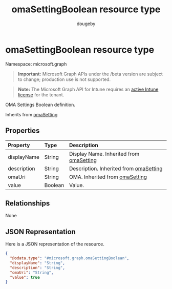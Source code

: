 ﻿---
title: "omaSettingBoolean resource type"
description: "OMA Settings Boolean definition."
author: "dougeby"
localization_priority: Normal
ms.prod: "intune"
doc_type: resourcePageType
---

# omaSettingBoolean resource type

Namespace: microsoft.graph

> **Important:** Microsoft Graph APIs under the /beta version are subject to change; production use is not supported.

> **Note:** The Microsoft Graph API for Intune requires an [active Intune license](https://go.microsoft.com/fwlink/?linkid=839381) for the tenant.

OMA Settings Boolean definition.

Inherits from [omaSetting](../resources/intune-deviceconfig-omasetting.md)

## Properties

| Property    | Type    | Description                                                                               |
| :---------- | :------ | :---------------------------------------------------------------------------------------- |
| displayName | String  | Display Name. Inherited from [omaSetting](../resources/intune-deviceconfig-omasetting.md) |
| description | String  | Description. Inherited from [omaSetting](../resources/intune-deviceconfig-omasetting.md)  |
| omaUri      | String  | OMA. Inherited from [omaSetting](../resources/intune-deviceconfig-omasetting.md)          |
| value       | Boolean | Value.                                                                                    |

## Relationships

None

## JSON Representation

Here is a JSON representation of the resource.

<!-- {
  "blockType": "resource",
  "@odata.type": "microsoft.graph.omaSettingBoolean"
}
-->

```json
{
  "@odata.type": "#microsoft.graph.omaSettingBoolean",
  "displayName": "String",
  "description": "String",
  "omaUri": "String",
  "value": true
}
```
